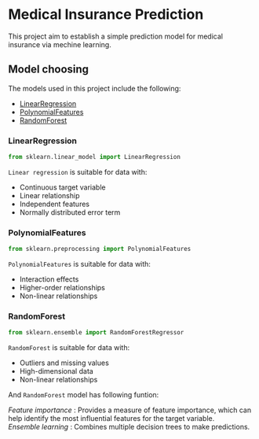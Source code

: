 # Medical Insurance Prediction

This project aim to establish a simple prediction model for medical insurance via mechine learning.<br>

## Model choosing

The models used in this project include the following:<br>

* [LinearRegression](https://www.ibm.com/topics/linear-regression)
* [PolynomialFeatures](https://machinelearningmastery.com/polynomial-features-transforms-for-machine-learning/)
* [RandomForest](https://www.ibm.com/topics/random-forest)
### LinearRegression 

```py
from sklearn.linear_model import LinearRegression
```

`Linear regression` is suitable for data with:<br>
* Continuous target variable
* Linear relationship
* Independent features
* Normally distributed error term

### PolynomialFeatures 

```py
from sklearn.preprocessing import PolynomialFeatures
```

`PolynomialFeatures` is suitable for data with:<br>
* Interaction effects
* Higher-order relationships
* Non-linear relationships

### RandomForest

```py
from sklearn.ensemble import RandomForestRegressor
```

`RandomForest` is suitable for data with:<be>
* Outliers and missing values
* High-dimensional data
* Non-linear relationships 

And `RandomForest` model has following funtion:

*Feature importance* : Provides a measure of feature importance, which can help identify the most influential features for the target variable.<br>
*Ensemble learning* : Combines multiple decision trees to make predictions.<br>

